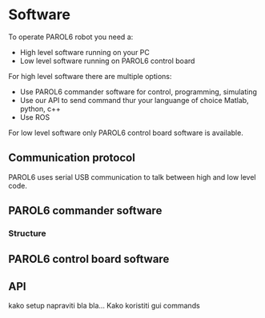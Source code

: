 # Software

 To operate PAROL6 robot you need a:<br />

 * High level software running on your PC
 * Low level software running on PAROL6 control board

 For high level software there are multiple options:

 * Use PAROL6 commander software for control, programming, simulating
 * Use our API to send command thur your languange of choice Matlab, python, c++
 * Use ROS

 For low level software only PAROL6 control board software is available.

## Communication protocol

PAROL6 uses serial USB communication to talk between high and low level code. 

## PAROL6 commander software

### Structure


## PAROL6 control board software

## API
kako setup napraviti bla bla...
Kako koristiti gui
commands